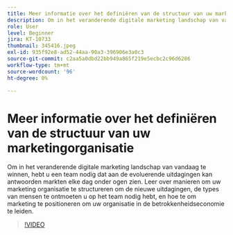 ```yaml
---
title: Meer informatie over het definiëren van de structuur van uw marketingorganisatie
description: Om in het veranderende digitale marketing landschap van vandaag te winnen, hebt u een team nodig dat aan de evoluerende uitdagingen kan antwoorden markten elke dag onder ogen zien.
role: User
level: Beginner
jira: KT-10733
thumbnail: 345416.jpeg
exl-id: 935f92e8-ad52-44aa-90a3-396906e3a0c3
source-git-commit: c2aa5a0dbd22bb949a865f219e5ecbc2c96d6286
workflow-type: tm+mt
source-wordcount: '96'
ht-degree: 0%

---
```


# Meer informatie over het definiëren van de structuur van uw marketingorganisatie

Om in het veranderende digitale marketing landschap van vandaag te winnen, hebt u een team nodig dat aan de evoluerende uitdagingen kan antwoorden markten elke dag onder ogen zien. Leer over manieren om uw marketing organisatie te structureren om de nieuwe uitdagingen, de types van mensen te ontmoeten u op het team nodig hebt, en hoe te om marketing te positioneren om uw organisatie in de betrokkenheidseconomie te leiden.

>[!VIDEO](https://video.tv.adobe.com/v/345416/?quality=12&learn=on)
